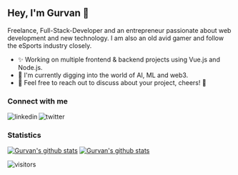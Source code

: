 ## Hey, I'm Gurvan 👋

Freelance, Full-Stack-Developer and an entrepreneur passionate about web development and new technology. I am also an old avid gamer and follow the eSports industry closely.

- ✨ Working on multiple frontend & backend projects using Vue.js and Node.js.
- 🌱 I'm currently digging into the world of AI, ML and web3.
- 💬 Feel free to reach out to discuss about your project, cheers! 🍻

### Connect with me

[<img align="left" alt="linkedin" src="https://img.shields.io/badge/linkedin-%230077B5.svg?&style=for-the-badge&logo=linkedin&logoColor=white" />](https://www.linkedin.com/in/gurvan-campion/)
[<img align="left" alt="twitter" src="https://img.shields.io/badge/twitter-%231DA1F2.svg?&style=for-the-badge&logo=twitter&logoColor=white" />](https://twitter.com/Gurvan_GusS)

<br />

### Statistics

[![Gurvan's github stats](https://github-readme-stats-gurvan-guss.vercel.app/api?username=gurvan-guss&count_private=true&show_icons=true&theme=vue-dark&)](https://github.com/anuraghazra/github-readme-stats)
[![Gurvan's github stats](https://github-readme-stats-gurvan-guss.vercel.app/api/top-langs/?username=gurvan-guss&layout=compact&theme=vue-dark&)](https://github.com/anuraghazra/github-readme-stats)

![visitors](https://visitor-badge.glitch.me/badge?page_id=gurvan-guss)

